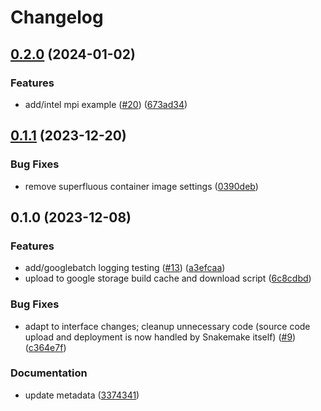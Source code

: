 # Changelog

## [0.2.0](https://github.com/snakemake/snakemake-executor-plugin-googlebatch/compare/v0.1.1...v0.2.0) (2024-01-02)


### Features

* add/intel mpi example ([#20](https://github.com/snakemake/snakemake-executor-plugin-googlebatch/issues/20)) ([673ad34](https://github.com/snakemake/snakemake-executor-plugin-googlebatch/commit/673ad345fb6590696dc3bb3d88c6873abde068ef))

## [0.1.1](https://github.com/snakemake/snakemake-executor-plugin-googlebatch/compare/v0.1.0...v0.1.1) (2023-12-20)


### Bug Fixes

* remove superfluous container image settings ([0390deb](https://github.com/snakemake/snakemake-executor-plugin-googlebatch/commit/0390deb3a1995587dab611629ffedac716b87566))

## 0.1.0 (2023-12-08)


### Features

* add/googlebatch logging testing ([#13](https://github.com/snakemake/snakemake-executor-plugin-googlebatch/issues/13)) ([a3efcaa](https://github.com/snakemake/snakemake-executor-plugin-googlebatch/commit/a3efcaa991769f905e2c9bb8195481528d10d3c8))
* upload to google storage build cache and download script ([6c8cdbd](https://github.com/snakemake/snakemake-executor-plugin-googlebatch/commit/6c8cdbd7e84e244aeff199bbf8542d2f2633fe38))


### Bug Fixes

* adapt to interface changes; cleanup unnecessary code (source code upload and deployment is now handled by Snakemake itself) ([#9](https://github.com/snakemake/snakemake-executor-plugin-googlebatch/issues/9)) ([c364e7f](https://github.com/snakemake/snakemake-executor-plugin-googlebatch/commit/c364e7f97f78233dab6bedb4469e1c94d4e7cdcc))


### Documentation

* update metadata ([3374341](https://github.com/snakemake/snakemake-executor-plugin-googlebatch/commit/33743410cf8ca84ba8d3dc166c0ad3afdc769959))
